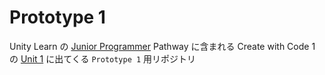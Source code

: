 # Prototype 1

Unity Learn の [Junior Programmer](https://learn.unity.com/pathway/junior-programmer) Pathway に含まれる Create with Code 1 の [Unit 1](https://learn.unity.com/project/unit-1-driving-simulation) に出てくる `Prototype 1` 用リポジトリ
